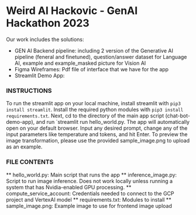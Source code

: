 # Weird AI Hackovic - GenAI Hackathon 2023 
Our work includes the solutions: 
* GEN AI Backend pipeline: including 2 version of the Generative AI pipeline (feneral and finetuned), question/answer dataset for Language AI, example and example_masked picture for Vision AI 
* Figma Wireframes: Pdf file of interface that we have for the app
* Streamlit Demo App: 
### INSTRUCTIONS ###
To run the streamlit app on your local machine, install streamlit with `pip3 install streamlit`. Install the required python modules with `pip3 install requirements.txt`. Next, cd to the directory of the main app script (chat-bot-demo-app), and run `streamlit run hello_world.py. The app will automatically open on your default browser. Input any desired prompt, change any of the input parameters like temperature and tokens, and hit Enter. To preview the image transformation, please use the provided sample_image.png to upload as an example.
### FILE CONTENTS ###
** hello_world.py: Main script that runs the app
** inference_image.py: Script to run image inference. Does not work locally unless running a system that has Nvidia-enabled GPU processing.
** compute_service_account: Credentials needed to connect to the GCP project and VertexAI model
** requirements.txt: Modules to install
** sample_image.png: Example image to use for frontend image upload
